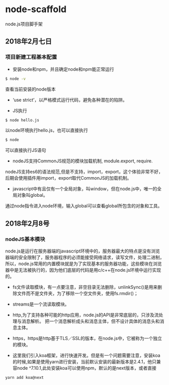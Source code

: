# node-scaffold
node.js项目脚手架
## 2018年2月七日

### 项目新建工程基本配置

- 安装node和npm，并且确定node和npm能正常运行

```bash
$ node -v
```
查看当前安装的node版本

- ‘use strict’，以严格模式运行代码，避免各种潜在的陷阱。

- JS执行

```bash
$ node hello.js
```

以node环境执行hello.js，也可以直接执行

```bash
$ node
```
可以直接执行JS语句

- nodeJS支持CommonJS规范的模块加载机制, module.export, require.

nodeJS支持es6的语法规范,但是不支持，import，export，这个体验非常不好，后期会使用插件用import，export取代CommonJS的加载机制。

- javascript中有且仅有一个全局对象，叫window，但在node.js中，唯一的全局对象叫global。

通过node指令进入node环境，输入global可以查看global所包含的对象和工具。

## 2018年2月8号

### nodeJS基本模块

node.js是运行在服务器端的javascript环境中的，服务器最大的特点是没有浏览器端的安全限制了，服务器程序的必须能接受网络请求，读写文件，处理二进制，所以，node.js常用的内置模块就是为了实现基本的服务器功能，这些模块在浏览器中是无法被执行的，因为他们底层的代码是用c/c++在node.js环境中运行实现的。

- fs文件读取模块，有一点要注意，非空目录无法删除，unlinkSync()是用来删除文件而不是文件夹，为了移除一个空文件夹，使用fs.rmdir()；

- streams是一个流读取模块。

- http,为了支持各种可能的http应用，node.js的API是非常底层的，只涉及流处理与消息解析。 把一个消息解析成头和消息主体，但不设计具体的消息头和消息主体。

- https，https是http基于TLS／SSL的版本，在node.js中，它被称为一个独立的模块。

- 这里我们引入koa框架，进行快速开发。但是有一个问题需要注意，安装koa的时候,如果是使用yarn进行安装，当前默认安装的最新版本是2.4.1，他只兼容node ^7.10.1,此处安装koa可以使用npm，默认的是next版本，或者直接

```bash
yarn add koa@next
```
